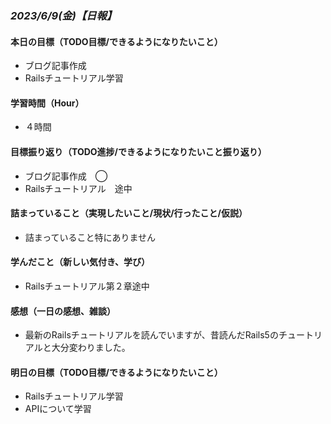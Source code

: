 ### *2023/6/9(金)【日報】*

#### 本日の目標（TODO目標/できるようになりたいこと）
+ ブログ記事作成
+ Railsチュートリアル学習
#### 学習時間（Hour）
+ ４時間
#### 目標振り返り（TODO進捗/できるようになりたいこと振り返り）
+ ブログ記事作成　◯
+ Railsチュートリアル　途中
#### 詰まっていること（実現したいこと/現状/行ったこと/仮説）
+ 詰まっていること特にありません
#### 学んだこと（新しい気付き、学び）
+ Railsチュートリアル第２章途中
#### 感想（一日の感想、雑談）
+ 最新のRailsチュートリアルを読んでいますが、昔読んだRails5のチュートリアルと大分変わりました。
#### 明日の目標（TODO目標/できるようになりたいこと）
+ Railsチュートリアル学習
+ APIについて学習